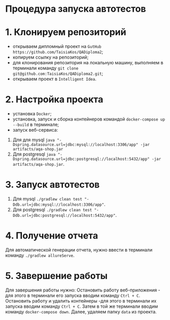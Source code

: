 # Процедура запуска автотестов
# 1. Клонируем репозиторий
- открываем дипломный проект на `GutHub` `https://github.com/TaisiaKos/QADiploma2`;
- копируем ссылку на репозиторий;
- для клонирования репозитория на локальную машину, выполняем в терминали команду `git clone git@github.com:TaisiaKos/QADiploma2.git`;
- открываем проект в `Intelligent Idea`.

# 2. Настройка проекта
- установка `Docker`;
- установка, запуск и сборка контейнеров командой `docker-compose up --build` в терминале;
- запуск веб-сервиса:
1. Для для mysql `java "-Dspring.datasource.url=jdbc:mysql://localhost:3306/app" -jar artifacts/aqa-shop.jar`
1. Для postgresql
`java "-Dspring.datasource.url=jdbc:postgresql://localhost:5432/app" -jar artifacts/aqa-shop.jar`.

# 3. Запуск автотестов
1. Для mysql `./gradlew clean test "-Ddb.url=jdbc:mysql://localhost:3306/app"`.
1. Для postgresql
`./gradlew clean test "-Ddb.url=jdbc:postgresql://localhost:5432/app"`.

# 4. Получение отчета
Для автоматической генерации отчета, нужно ввести в терминали команду `./gradlew allureServe`.

# 5. Завершение работы
Для завершения работы нужно:
Остановить работу веб-приложения - для этого в терминали его запуска вводим команду `Ctrl + C`.
Остановить работу и удалить контейнеры -для этого в терминали их запуска вводим команду `Ctrl + C`. Затем в той же терминали вводим команду `docker-compose down`. Далее, удаляем папку `data` из проекта.
